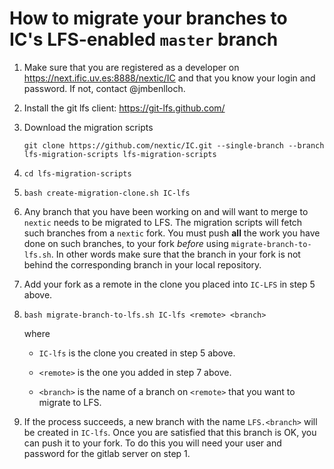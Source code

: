 # How to migrate your branches to IC's LFS-enabled `master` branch

1. Make sure that you are registered as a developer on https://next.ific.uv.es:8888/nextic/IC
   and that you know your login and password. If not, contact @jmbenlloch.

2. Install the git lfs client: https://git-lfs.github.com/

3. Download the migration scripts

   `git clone https://github.com/nextic/IC.git --single-branch --branch lfs-migration-scripts lfs-migration-scripts`

4. `cd lfs-migration-scripts`

5. `bash create-migration-clone.sh IC-lfs`

6. Any branch that you have been working on and will want to merge to
   `nextic` needs to be migrated to LFS. The migration scripts will
   fetch such branches from a `nextic` fork. You must push **all** the
   work you have done on such branches, to your fork *before* using
   `migrate-branch-to-lfs.sh`. In other words make sure that the branch in your fork
   is not behind the corresponding branch in your local repository.

7. Add your fork as a remote in the clone you placed into `IC-LFS` in
   step 5 above.

8. `bash migrate-branch-to-lfs.sh IC-lfs <remote> <branch>`

   where

   + `IC-lfs` is the clone you created in step 5 above.

   + `<remote>` is the one you added in step 7 above.

   + `<branch>` is the name of a branch on `<remote>` that you want to migrate to LFS.

9. If the process succeeds, a new branch with the name `LFS.<branch>`
   will be created in `IC-lfs`. Once you are satisfied that
   this branch is OK, you can push it to your fork. To do this you will
   need your user and password for the gitlab server on step 1.
